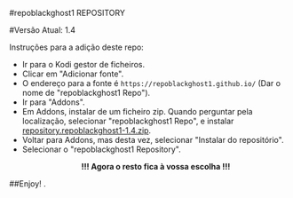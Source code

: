 #repoblackghost1 REPOSITORY

#Versão Atual: 1.4

Instruções para a adição deste repo:

<p align="left">  
  <ul>  
    <li>Ir para o Kodi gestor de ficheiros.</li>  
    <li>Clicar em "Adicionar fonte".</li>  
    <li>O endereço para a fonte é <code>https://repoblackghost1.github.io/</code> (Dar o nome de "repoblackghost1 Repo").</li>  
    <li>Ir para "Addons".</li>  
    <li>Em Addons, instalar de um ficheiro zip. Quando perguntar pela localização, selecionar "repoblackghost1 Repo", e instalar <a href="https://repoblackghost1.github.io/repository.repoblackghost1-1.4.zip">repository.repoblackghost1-1.4.zip</a>.</li>  
    <li>Voltar para Addons, mas desta vez, selecionar "Instalar do repositório".</li>  
    <li>Selecionar o "repoblackghost1 Repository".</li>  <p align="center"><strong>!!! Agora o resto fica à vossa escolha !!!</strong></p>

  </ul>  
</p>  

##Enjoy!
.

